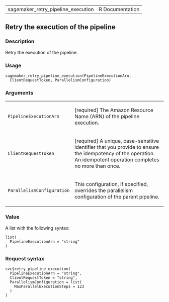 <table style="width: 100%;">
<tbody>
<tr class="odd">
<td>sagemaker_retry_pipeline_execution</td>
<td style="text-align: right;">R Documentation</td>
</tr>
</tbody>
</table>

## Retry the execution of the pipeline

### Description

Retry the execution of the pipeline.

### Usage

    sagemaker_retry_pipeline_execution(PipelineExecutionArn,
      ClientRequestToken, ParallelismConfiguration)

### Arguments

<table>
<colgroup>
<col style="width: 35%" />
<col style="width: 65%" />
</colgroup>
<tbody>
<tr class="odd">
<td><code
id="sagemaker_retry_pipeline_execution_:_PipelineExecutionArn">PipelineExecutionArn</code></td>
<td><p>[required] The Amazon Resource Name (ARN) of the pipeline
execution.</p></td>
</tr>
<tr class="even">
<td><code
id="sagemaker_retry_pipeline_execution_:_ClientRequestToken">ClientRequestToken</code></td>
<td><p>[required] A unique, case-sensitive identifier that you provide
to ensure the idempotency of the operation. An idempotent operation
completes no more than once.</p></td>
</tr>
<tr class="odd">
<td><code
id="sagemaker_retry_pipeline_execution_:_ParallelismConfiguration">ParallelismConfiguration</code></td>
<td><p>This configuration, if specified, overrides the parallelism
configuration of the parent pipeline.</p></td>
</tr>
</tbody>
</table>

### Value

A list with the following syntax:

    list(
      PipelineExecutionArn = "string"
    )

### Request syntax

    svc$retry_pipeline_execution(
      PipelineExecutionArn = "string",
      ClientRequestToken = "string",
      ParallelismConfiguration = list(
        MaxParallelExecutionSteps = 123
      )
    )
